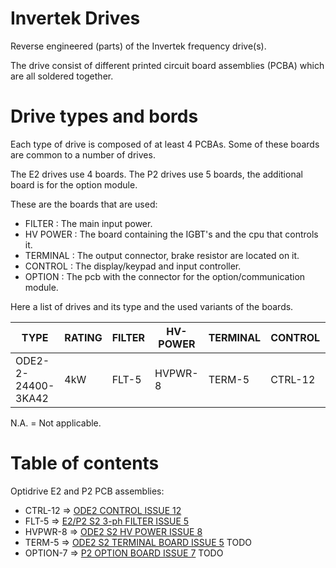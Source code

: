 # Invertek Drives

Reverse engineered (parts) of the Invertek frequency drive(s).

The drive consist of different printed circuit board assemblies (PCBA)
 which are all soldered together.

# Drive types and bords

Each type of drive is composed of at least 4 PCBAs. Some of these boards
 are common to a number of drives.
 
The E2 drives use 4 boards.
The P2 drives use 5 boards, the additional board is for the option module. 
 
These are the boards that are used:

* FILTER : The main input power.
* HV POWER : The board containing the IGBT's and the cpu that controls it.
* TERMINAL : The output connector, brake resistor are located on it.
* CONTROL : The display/keypad and input controller.
* OPTION : The pcb with the connector for the option/communication module. 
 
Here a list of drives and its type and the used variants of the boards.

| TYPE               | RATING | FILTER | HV-POWER | TERMINAL | CONTROL | OPTION |
|--------------------|--------|--------|----------|----------|---------|--------|
| ODE2-2-24400-3KA42 | 4kW    | FLT-5  | HVPWR-8  | TERM-5   | CTRL-12 | N.A.   |


N.A. = Not applicable.

# Table of contents

Optidrive E2 and P2 PCB assemblies:

* CTRL-12 => [ODE2 CONTROL ISSUE 12](ode2-control-issue-12/readme.md)
* FLT-5 => [E2/P2 S2 3-ph FILTER ISSUE 5](e2-p2-filter-issue-5/readme.md)
* HVPWR-8 => [ODE2 S2 HV POWER ISSUE 8](ode2-hv-power-issue-8/readme.md)
* TERM-5 => [ODE2 S2 TERMINAL BOARD ISSUE 5](todo.txt) TODO
* OPTION-7 => [P2 OPTION BOARD ISSUE 7](todo.txt) TODO
